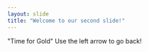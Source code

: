 ```yaml
---
layout: slide
title: "Welcome to our second slide!"
---
```

"Time for Gold"
Use the left arrow to go back!
